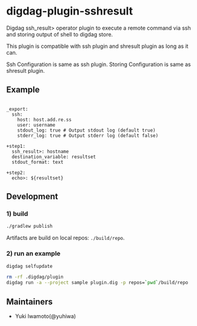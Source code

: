 # digdag-plugin-sshresult

Digdag ssh_result> operator plugin to execute a remote command via ssh and storing output of shell to digdag store.

This plugin is compatible with ssh plugin and shresult plugin as long as it can.

Ssh Configuration is same as ssh plugin.
Storing Configuration is same as shresult plugin.

## Example

```

_export:
  ssh:
    host: host.add.re.ss
    user: username
    stdout_log: true # Output stdout log (default true)
    stderr_log: true # Output stderr log (default false)

+step1:
  ssh_result>: hostname
  destination_variable: resultset
  stdout_format: text

+step2:
  echo>: ${resultset}

```

## Development

### 1) build

```sh
./gradlew publish
```

Artifacts are build on local repos: `./build/repo`.

### 2) run an example

```sh
digdag selfupdate

rm -rf .digdag/plugin
digdag run -a --project sample plugin.dig -p repos=`pwd`/build/repo
```

## Maintainers

* Yuki Iwamoto(@yuhiwa)
